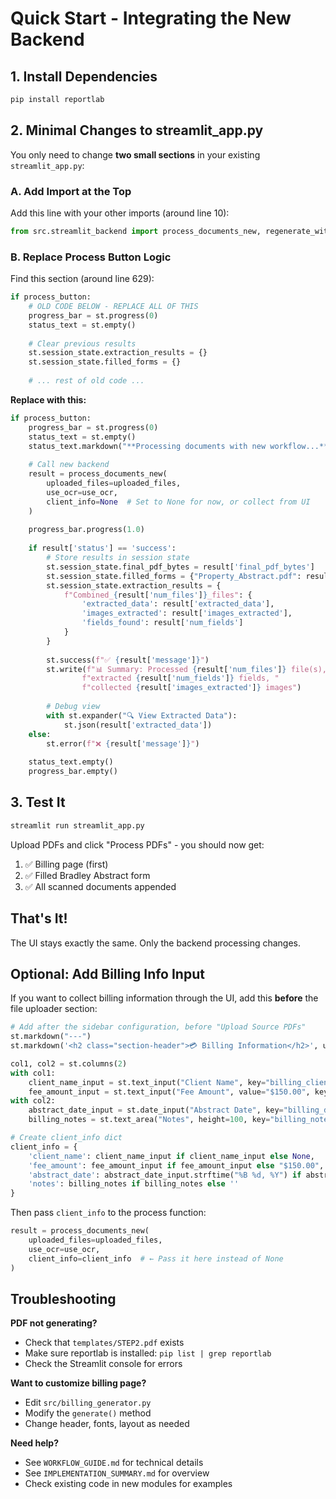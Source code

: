 # Quick Start - Integrating the New Backend

## 1. Install Dependencies

```bash
pip install reportlab
```

## 2. Minimal Changes to streamlit_app.py

You only need to change **two small sections** in your existing `streamlit_app.py`:

### A. Add Import at the Top

Add this line with your other imports (around line 10):

```python
from src.streamlit_backend import process_documents_new, regenerate_with_edits
```

### B. Replace Process Button Logic

Find this section (around line 629):

```python
if process_button:
    # OLD CODE BELOW - REPLACE ALL OF THIS
    progress_bar = st.progress(0)
    status_text = st.empty()
    
    # Clear previous results
    st.session_state.extraction_results = {}
    st.session_state.filled_forms = {}
    
    # ... rest of old code ...
```

**Replace with this:**

```python
if process_button:
    progress_bar = st.progress(0)
    status_text = st.empty()
    status_text.markdown("**Processing documents with new workflow...**")
    
    # Call new backend
    result = process_documents_new(
        uploaded_files=uploaded_files,
        use_ocr=use_ocr,
        client_info=None  # Set to None for now, or collect from UI
    )
    
    progress_bar.progress(1.0)
    
    if result['status'] == 'success':
        # Store results in session state
        st.session_state.final_pdf_bytes = result['final_pdf_bytes']
        st.session_state.filled_forms = {"Property_Abstract.pdf": result['final_pdf_bytes']}
        st.session_state.extraction_results = {
            f"Combined_{result['num_files']}_files": {
                'extracted_data': result['extracted_data'],
                'images_extracted': result['images_extracted'],
                'fields_found': result['num_fields']
            }
        }
        
        st.success(f"✅ {result['message']}")
        st.write(f"📊 Summary: Processed {result['num_files']} file(s), "
                f"extracted {result['num_fields']} fields, "
                f"collected {result['images_extracted']} images")
        
        # Debug view
        with st.expander("🔍 View Extracted Data"):
            st.json(result['extracted_data'])
    else:
        st.error(f"❌ {result['message']}")
    
    status_text.empty()
    progress_bar.empty()
```

## 3. Test It

```bash
streamlit run streamlit_app.py
```

Upload PDFs and click "Process PDFs" - you should now get:
1. ✅ Billing page (first)
2. ✅ Filled Bradley Abstract form
3. ✅ All scanned documents appended

## That's It!

The UI stays exactly the same. Only the backend processing changes.

## Optional: Add Billing Info Input

If you want to collect billing information through the UI, add this **before** the file uploader section:

```python
# Add after the sidebar configuration, before "Upload Source PDFs"
st.markdown("---")
st.markdown('<h2 class="section-header">💳 Billing Information</h2>', unsafe_allow_html=True)

col1, col2 = st.columns(2)
with col1:
    client_name_input = st.text_input("Client Name", key="billing_client_name")
    fee_amount_input = st.text_input("Fee Amount", value="$150.00", key="billing_fee")
with col2:
    abstract_date_input = st.date_input("Abstract Date", key="billing_date")
    billing_notes = st.text_area("Notes", height=100, key="billing_notes")

# Create client_info dict
client_info = {
    'client_name': client_name_input if client_name_input else None,
    'fee_amount': fee_amount_input if fee_amount_input else "$150.00",
    'abstract_date': abstract_date_input.strftime("%B %d, %Y") if abstract_date_input else None,
    'notes': billing_notes if billing_notes else ''
}
```

Then pass `client_info` to the process function:

```python
result = process_documents_new(
    uploaded_files=uploaded_files,
    use_ocr=use_ocr,
    client_info=client_info  # ← Pass it here instead of None
)
```

## Troubleshooting

**PDF not generating?**
- Check that `templates/STEP2.pdf` exists
- Make sure reportlab is installed: `pip list | grep reportlab`
- Check the Streamlit console for errors

**Want to customize billing page?**
- Edit `src/billing_generator.py`
- Modify the `generate()` method
- Change header, fonts, layout as needed

**Need help?**
- See `WORKFLOW_GUIDE.md` for technical details
- See `IMPLEMENTATION_SUMMARY.md` for overview
- Check existing code in new modules for examples
